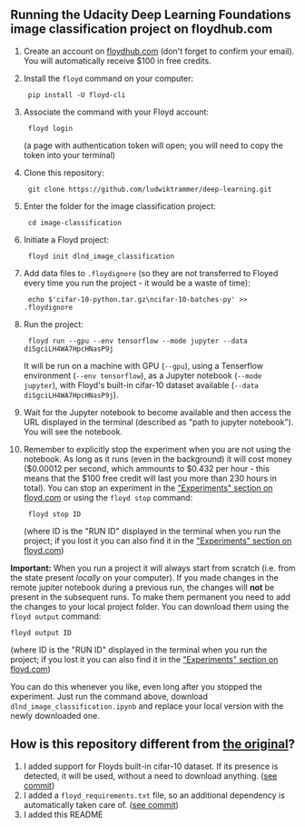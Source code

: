 ## Running the Udacity Deep Learning Foundations image classification project on floydhub.com

1. Create an account on [floydhub.com](https://www.floydhub.com) (don't forget to confirm your email). You will automatically receive $100 in free credits. 
2. Install the `floyd` command on your computer:

        pip install -U floyd-cli
3. Associate the command with your Floyd account:

        floyd login
    (a page with authentication token will open; you will need to copy the token into your terminal)
2. Clone this repository:

        git clone https://github.com/ludwiktrammer/deep-learning.git
3. Enter the folder for the image classification project:

        cd image-classification
4. Initiate a Floyd project:

        floyd init dlnd_image_classification
5. Add data files to `.floydignore` (so they are not transferred to Floyed every time you run the project - it would be a waste of time):

        echo $'cifar-10-python.tar.gz\ncifar-10-batches-py' >> .floydignore

6. Run the project:

        floyd run --gpu --env tensorflow --mode jupyter --data diSgciLH4WA7HpcHNasP9j

    It will be run on a machine with GPU (`--gpu`), using a Tenserflow environment (`--env tensorflow`), as a Jupyter notebook (`--mode jupyter`), with Floyd's built-in cifar-10 dataset  available (`--data diSgciLH4WA7HpcHNasP9j`).
    
7. Wait for the Jupyter notebook to become available and then access the URL displayed in the terminal (described as "path to jupyter notebook"). You will see the notebook.

8. Remember to explicitly stop the experiment when you are not using the notebook. As long as it runs (even in the background) it will cost money ($0.00012 per second, which ammounts to $0.432 per hour - this means that the $100 free credit will last you more than 230 hours in total). You can stop an experiment in the ["Experiments" section on floyd.com](https://www.floydhub.com/experiments) or using the `floyd stop` command:

        floyd stop ID
    (where ID is the "RUN ID" displayed in the terminal when you run the project; if you lost it you can also find it in the ["Experiments" section on floyd.com](https://www.floydhub.com/experiments))
    
**Important:** When you run a project it will always start from scratch (i.e. from the state present *locally* on your computer). If you made changes in the remote jupiter notebook during a previous run, the changes will **not** be present in the subsequent runs. To make them permanent you need to add the changes to your local project folder. You can download them using the `floyd output` command:

    floyd output ID
(where ID is the "RUN ID" displayed in the terminal when you run the project; if you lost it you can also find it in the ["Experiments" section on floyd.com](https://www.floydhub.com/experiments))
    
You can do this whenever you like, even long after you stopped the experiment. Just run the command above, download `dlnd_image_classification.ipynb` and replace your local version with the newly downloaded one.

## How is this repository different from [the original](https://github.com/udacity/deep-learning)?

1. I added support for Floyds built-in cifar-10 dataset. If its presence is detected, it will be used, without a need to download anything. ([see commit](https://github.com/ludwiktrammer/deep-learning/commit/2e84ff7852905f154f1692f67ca15da28ac43149))
2. I added a `floyd_requirements.txt` file, so an additional dependency is automatically taken care of. ([see commit](https://github.com/ludwiktrammer/deep-learning/commit/80b459411d4395dacf8f46be0b028c81858bd97a))
3. I added this README
